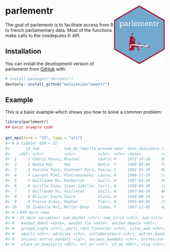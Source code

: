 
<!-- README.md is generated from README.Rmd. Please edit that file -->

# parlementr <img src="man/figures/parlementr_logo.png" width="160px" align="right" />

<!-- badges: start -->
<!-- badges: end -->

The goal of parlementr is to facilitate access from R to french
parliamentary data. Most of the functions make calls to the
nosdeputes.fr API.

## Installation

You can install the development version of parlementr from
[GitHub](https://github.com/) with:

``` r
# install.packages("devtools")
devtools::install_github("malojan/parlementr")
```

## Example

This is a basic example which shows you how to solve a common problem:

``` r
library(parlementr)
## basic example code

get_mps(term = "15", type = "all")
#> # A tibble: 659 × 32
#>       id nom           nom_de_famille prenom sexe  date_naissance lieu_naissance
#>    <dbl> <chr>         <chr>          <chr>  <chr> <date>         <chr>         
#>  1     1 Cédric Rouss… Roussel        Cédric H     1972-10-10     Brest (Finist…
#>  2     2 Nadia Hai     Hai            Nadia  F     1980-03-08     Trappes (Yvel…
#>  3     3 Pascale Font… Fontenel-Pers… Pasca… F     1962-05-26     Mans (Sarthe) 
#>  4     4 Laurent Piet… Pietraszewski  Laure… H     1966-11-19     Saint-Denis (…
#>  5     5 Guillaume Ka… Kasbarian      Guill… H     1987-02-28     Marseille (Bo…
#>  6     6 Cyrille Isaa… Isaac-Sibille  Cyril… H     1958-04-30     Lyon 6 (Rhône)
#>  7     7 Guillaume Vu… Vuilletet      Guill… H     1967-06-20     Beauvais (Ois…
#>  8     8 Olivier Faure Faure          Olivi… H     1968-08-18     La Tronche (I…
#>  9     9 Pierre-Alain… Raphan         Pierr… H     1983-04-06     Choisy-le-Roi…
#> 10    10 Isabelle Mul… Muller-Quoy    Isabe… F     1967-11-08     Agen (Lot-et-…
#> # ℹ 649 more rows
#> # ℹ 25 more variables: num_deptmt <chr>, nom_circo <chr>, num_circo <chr>,
#> #   mandat_debut <date>, mandat_fin <date>, ancien_depute <dbl>,
#> #   groupe_sigle <chr>, parti_ratt_financier <chr>, sites_web <chr>,
#> #   emails <chr>, adresses <chr>, collaborateurs <chr>, autres_mandats <chr>,
#> #   anciens_autres_mandats <lgl>, anciens_mandats <chr>, profession <chr>,
#> #   place_en_hemicycle <dbl>, url_an <chr>, id_an <dbl>, slug <chr>, …
```
